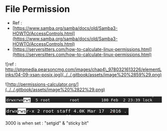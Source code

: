 # File Permission

* Ref :
*  [https://www.samba.org/samba/docs/old/Samba3-HOWTO/AccessControls.html](https://www.samba.org/samba/docs/old/Samba3-HOWTO/AccessControls.html)
* [https://serversitters.com/how-to-calculate-linux-permissions.html](https://serversitters.com/how-to-calculate-linux-permissions.html)



![ref : http://ptgmedia.pearsoncmg.com/images/chap4\_9780321613226/elementLinks/04-09-xsan-posix.jpg](../../.gitbook/assets/image%20%2859%29.png)

![http://permissions-calculator.org/](../../.gitbook/assets/image%20%2822%29.png)

![1000](../../.gitbook/assets/image%20%2845%29.png)

![2000](../../.gitbook/assets/image%20%2869%29.png)

3000 is when set : "setgid" & "sticky bit"



